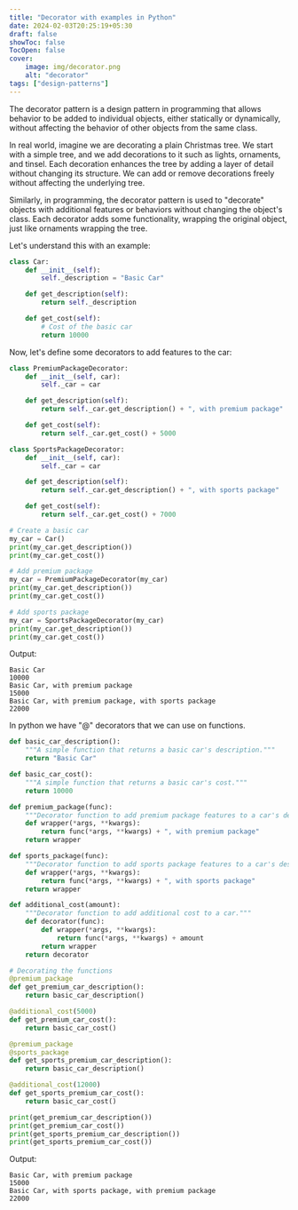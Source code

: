 ```yaml
---
title: "Decorator with examples in Python"
date: 2024-02-03T20:25:19+05:30
draft: false
showToc: false
TocOpen: false
cover:
    image: img/decorator.png
    alt: "decorator"
tags: ["design-patterns"]
---
```


The decorator pattern is a design pattern in programming that allows behavior to be added to individual objects, either statically or dynamically, without affecting the behavior of other objects from the same class.

In real world, imagine we are decorating a plain Christmas tree. We start with a simple tree, and we add decorations to it such as lights, ornaments, and tinsel. Each decoration enhances the tree by adding a layer of detail without changing its structure. We can add or remove decorations freely without affecting the underlying tree.

Similarly, in programming, the decorator pattern is used to "decorate" objects with additional features or behaviors without changing the object's class. Each decorator adds some functionality, wrapping the original object, just like ornaments wrapping the tree.

Let's understand this with an example:
```python
class Car:
    def __init__(self):
        self._description = "Basic Car"

    def get_description(self):
        return self._description

    def get_cost(self):
        # Cost of the basic car
        return 10000
```
Now, let's define some decorators to add features to the car:

```python
class PremiumPackageDecorator:
    def __init__(self, car):
        self._car = car

    def get_description(self):
        return self._car.get_description() + ", with premium package"

    def get_cost(self):
        return self._car.get_cost() + 5000

class SportsPackageDecorator:
    def __init__(self, car):
        self._car = car

    def get_description(self):
        return self._car.get_description() + ", with sports package"

    def get_cost(self):
        return self._car.get_cost() + 7000
```

```python
# Create a basic car
my_car = Car()
print(my_car.get_description())
print(my_car.get_cost())

# Add premium package
my_car = PremiumPackageDecorator(my_car)
print(my_car.get_description())
print(my_car.get_cost())

# Add sports package
my_car = SportsPackageDecorator(my_car)
print(my_car.get_description())
print(my_car.get_cost())
```

Output:
```text
Basic Car
10000
Basic Car, with premium package
15000
Basic Car, with premium package, with sports package
22000
```

In python we have "@" decorators that we can use on functions.
```python
def basic_car_description():
    """A simple function that returns a basic car's description."""
    return "Basic Car"

def basic_car_cost():
    """A simple function that returns a basic car's cost."""
    return 10000

def premium_package(func):
    """Decorator function to add premium package features to a car's description."""
    def wrapper(*args, **kwargs):
        return func(*args, **kwargs) + ", with premium package"
    return wrapper

def sports_package(func):
    """Decorator function to add sports package features to a car's description."""
    def wrapper(*args, **kwargs):
        return func(*args, **kwargs) + ", with sports package"
    return wrapper

def additional_cost(amount):
    """Decorator function to add additional cost to a car."""
    def decorator(func):
        def wrapper(*args, **kwargs):
            return func(*args, **kwargs) + amount
        return wrapper
    return decorator

# Decorating the functions
@premium_package
def get_premium_car_description():
    return basic_car_description()

@additional_cost(5000)
def get_premium_car_cost():
    return basic_car_cost()

@premium_package
@sports_package
def get_sports_premium_car_description():
    return basic_car_description()

@additional_cost(12000)
def get_sports_premium_car_cost():
    return basic_car_cost()

print(get_premium_car_description())
print(get_premium_car_cost())
print(get_sports_premium_car_description())
print(get_sports_premium_car_cost())
```

Output:
```text
Basic Car, with premium package
15000
Basic Car, with sports package, with premium package
22000
```